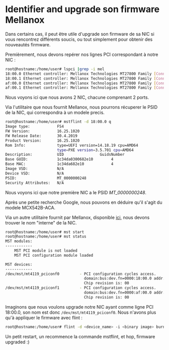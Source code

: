 # Identifier and upgrade son firmware Mellanox

Dans certains cas, il peut être utile d'upgrade son firmware de sa NIC si vous rencontrez différents soucis, ou tout simplement pour obtenir des nouveautés firmware.

Premièrement, nous devons repérer nos lignes PCI correspondant à notre NIC :

```bash
root@hostname:/home/user# lspci |grep -i mel
18:00.0 Ethernet controller: Mellanox Technologies MT27800 Family [ConnectX-5]
18:00.1 Ethernet controller: Mellanox Technologies MT27800 Family [ConnectX-5]
af:00.0 Ethernet controller: Mellanox Technologies MT27800 Family [ConnectX-5]
af:00.1 Ethernet controller: Mellanox Technologies MT27800 Family [ConnectX-5]
```

Nous voyons ici que nous avons 2 NIC, chacune comprenant 2 ports.

Via l'utilitaire que nous fournit Mellanox, nous pourrons récuperer le PSID de la NIC, qui correspondra à un modele precis.

```bash
root@hostname:/home/user# mstflint -d 18:00.0 q
Image type:            FS4
FW Version:            16.25.1020
FW Release Date:       30.4.2019
Product Version:       16.25.1020
Rom Info:              type=UEFI version=14.18.19 cpu=AMD64
                       type=PXE version=3.5.701 cpu=AMD64
Description:           UID                GuidsNumber
Base GUID:             1c34da0300682e10        4
Base MAC:              1c34da682e10            4
Image VSD:             N/A
Device VSD:            N/A
PSID:                  MT_0000000248
Security Attributes:   N/A
```

Nous voyons ici que notre première NIC a le PSID _MT_0000000248_.

Après une petite recherche Google, nous pouvons en déduire qu'il s'agit du modele MCX542B-ACA.

Via un autre utilitaire fournit par Mellanox, disponible [ici](https://network.nvidia.com/products/adapter-software/firmware-tools/), nous devons trouver le nom "interne" de la NIC.

<!-- markdownlint-disable MD046 -->
```bash
root@hostname:/home/user# mst start
root@hostname:/home/user# mst status
MST modules:
------------
    MST PCI module is not loaded
    MST PCI configuration module loaded

MST devices:
------------
/dev/mst/mt4119_pciconf0         - PCI configuration cycles access.
                                   domain:bus:dev.fn=0000:18:00.0 addr.reg=88 data.reg=92 cr_bar.gw_offset=-1
                                   Chip revision is: 00
/dev/mst/mt4119_pciconf1         - PCI configuration cycles access.
                                   domain:bus:dev.fn=0000:af:00.0 addr.reg=88 data.reg=92 cr_bar.gw_offset=-1
                                   Chip revision is: 00
```
<!-- markdownlint-enable MD046 -->

Imaginons que nous voulons upgrade notre NIC ayant comme ligne PCI 18:00.0, son nom est donc `/dev/mst/mt4119_pciconf0`. Nous n'avons plus qu'à appliquer le firmware avec flint :

```bash
root@hostname:/home/user# flint -d <device_name> -i <binary image> burn
```

Un petit restart, un recommence la commande mstflint, et hop, firmware upgraded :)
